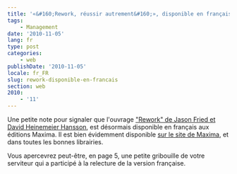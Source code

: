 ```yaml
---
title: '«&#160;Rework, réussir autrement&#160;», disponible en français'
tags:
    - Management
date: '2010-11-05'
lang: fr
type: post
categories:
    - web
publishDate: '2010-11-05'
locale: fr_FR
slug: rework-disponible-en-francais
section: web
2010:
    - '11'
---
```


Une petite note pour signaler que l'ouvrage ["Rework" de Jason Fried et David Heinemeier Hansson](/2010/08/rework-jason-fried-et-david-heinemeier-hansson/), est désormais disponible en français aux éditions Maxima. Il est bien évidemment disponible [sur le site de Maxima](http://www.maxima.fr/index-fiche-419-Rework-reussir-autement.html "&quot;Rework, réussir autrement&quot;, sur le site des Editions Maxima"), et dans toutes les bonnes librairies.

Vous apercevrez peut-être, en page 5, une petite gribouille de votre serviteur qui a participé à la relecture de la version française.
